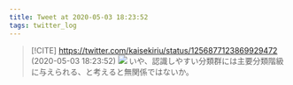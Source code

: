 ```yaml
---
title: Tweet at 2020-05-03 18:23:52
tags: twitter_log
---
```


> [!CITE] https://twitter.com/kaisekiriu/status/1256877123869929472 (2020-05-03 18:23:52)
> ![](https://twitter.com/kaisekiriu/status/1256877123869929472)
> いや、認識しやすい分類群には主要分類階級に与えられる、と考えると無関係ではないか。
